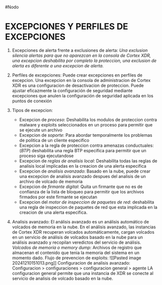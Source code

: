 #Nodo
# EXCEPCIONES Y PERFILES DE EXCEPCIONES
1. Excepciones de alerta frente a exclusiones de alerta: *Una exclusion silencia alertas para que no aparezcan en la consola de Cortex XDR, una excepcion deshabilita por completo la proteccion, una exclusion de alerta es diferente a una excepcion de alerta.*
2. Perfiles de excepciones: Puede crear excepciones en perfiles de excepcion. Una excepcion en la consola de administracion de Cortex XDR es una configuracion de desactivacion de proteccion. Puede ajustar eficazmente la configuración de seguridad mediante excepciones que anulen la configuración de seguridad aplicada en los puntos de conexión
3. Tipos de excepcion: 
   - Excepcion de *proceso*: Deshabilita los modulos de proteccion contra malware y exploits seleccionados en un proceso para permitir que se ejecute un archivo
   - Excepcion de *soporte*: Para abordar temporalmente los problemas de politica de un cliente especifico
   - Excepcion a la regla de proteccion contra amenazas conductuales: (*BTP*) deshabilita una regla BTP especifica para permitir que un proceso siga ejecutandose
   - Excepcion de *reglas de analisis local*: Deshabilita todas las reglas de analisis local implicadas en la creacion de una alerta especifica
   - Excepcion de *analisis avanzado*: Basado en la nube, puede crear una excepcion de analisis avanzado despues del analisis de un archivo de volcado de memoria
   - Excepcion de *firmante digital*: Quita un firmante que no es de confianza de la lista de bloqueo para permitir que los archivos firmados por este firmante se ejecutan
   - Excepcion del *motor de inspeccion de paquetes de red*: deshabilita una regla de inspeccion de paquetes de red que esta implicada en la creacion de una alerta especifica.

4. Analisis avanzado: El análisis avanzado es un análisis automático de volcados de memoria en la nube. En el análisis avanzado, las instancias de Cortex XDR recuperan volcados automáticamente, cargan volcados en un servicio de análisis de volcados basado en la nube para un análisis avanzado y recopilan veredictos del servicio de análisis.
   *Volcados de memoria o memory dump*: Archivos de registro que almacenan el contenido que tenia la memoria del sistema en un momento dado. 
   Flujo de prevencion de exploits: 
   ![[Pasted image 20241210151013.png]]
   Configuracion de analisis avanzado:
   Configuracion > configuraciones > configuracion general > agente LA configuracion general permite que una instancia de XDR se conecte al servicio de analisis de volcado basado en la nube.